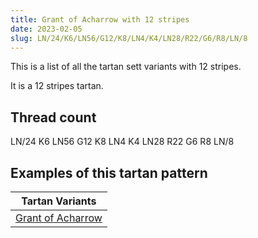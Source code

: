 ```yaml
---
title: Grant of Acharrow with 12 stripes
date: 2023-02-05
slug: LN/24/K6/LN56/G12/K8/LN4/K4/LN28/R22/G6/R8/LN/8
---
```

This is a list of all the tartan sett variants with 12 stripes.

It is a 12 stripes tartan.


## Thread count
LN/24 K6 LN56 G12 K8 LN4 K4 LN28 R22 G6 R8 LN/8

## Examples of this tartan pattern

| Tartan Variants |
|---------------|
| [Grant of Acharrow](/variants/ln/24/k6/ln56/g12/k8/ln4/k4/ln28/r22/g6/r8/ln/8-g008000-k000000-lne0e0e0-rc00000)||
